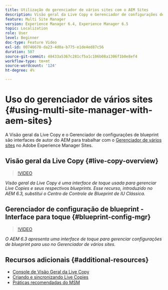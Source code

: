 ```yaml
---
title: Utilização do gerenciador de vários sites com o AEM Sites
description: Visão geral da Live Copy e Gerenciador de configurações de blueprint são interfaces habilitadas para interface de toque para trabalhar com o Gerenciador de vários sites.
feature: Multi Site Manager
version: Experience Manager 6.4, Experience Manager 6.5
topic: Localization
role: User
level: Beginner
doc-type: Feature Video
exl-id: 00746678-da23-4d0a-b775-e1de4ed87c56
duration: 507
source-git-commit: 48433a5367c281cf5a1c106b08a1306f1b0e8ef4
workflow-type: tm+mt
source-wordcount: '124'
ht-degree: 4%

---
```


# Uso do gerenciador de vários sites {#using-multi-site-manager-with-aem-sites}

A Visão geral da Live Copy e o Gerenciador de configurações de blueprint são interfaces de autor do AEM para trabalhar com o [Gerenciador de vários sites](https://experienceleague.adobe.com/docs/experience-manager-cloud-service/content/sites/administering/reusing-content/msm-and-translation.html?lang=pt-BR) no Adobe Experience Manager Sites.

## Visão geral da Live Copy {#live-copy-overview}

>[!VIDEO](https://video.tv.adobe.com/v/34584?quality=12&learn=on&captions=por_br)

*Visão geral da Live Copy é uma interface de toque usada para gerenciar Live Copies e seus respectivos blueprints. Esse recurso, introduzido no AEM 6.3, substitui o Centro de Controle de Blueprint de IU Clássica.*

## Gerenciador de configuração de blueprint - Interface para toque {#blueprint-config-mgr}

>[!VIDEO](https://video.tv.adobe.com/v/34578?quality=12&learn=on&captions=por_br)

*O AEM 6.3 apresenta uma interface de toque para gerenciar configurações de blueprint para uso no Gerenciador de vários sites.*

## Recursos adicionais {#additional-resources}

* [Console de Visão Geral da Live Copy](https://helpx.adobe.com/br/experience-manager/6-5/sites/administering/using/msm-livecopy-overview.html)
* [Criando e sincronizando Live Copies](https://helpx.adobe.com/br/experience-manager/6-5/sites/administering/using/msm-livecopy.html)
* [Práticas recomendadas do MSM](https://helpx.adobe.com/br/experience-manager/6-5/sites/administering/using/msm-best-practices.html)
